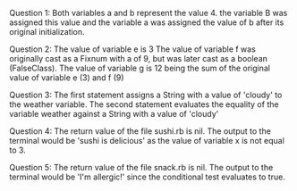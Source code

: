 Question 1:
Both variables a and b represent the value 4. the variable B was assigned this value and the variable a was assigned the value of b after its original initialization.

Question 2:
The value of variable e is 3
The value of variable f was originally cast as a Fixnum with a of 9, but was later cast as a boolean (FalseClass).
The value of variable g is 12 being the sum of the original value of variable e (3) and f (9)

Question 3:
The first statement assigns a String with a value of 'cloudy' to the weather variable.
The second statement evaluates the equality of the variable weather against a String with a value of 'cloudy'

Question 4:
The return value of the file sushi.rb is nil. The output to the terminal would be 'sushi is delicious' as the value of variable x is not equal to 3.

Question 5:
The return value of the file snack.rb is nil. The output to the terminal would be 'I'm allergic!' since the conditional test evaluates to true.
